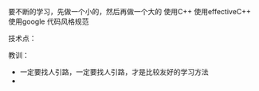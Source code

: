 要不断的学习，先做一个小的，然后再做一个大的
使用C++ 
使用effectiveC++
使用google 代码风格规范


技术点：

教训：
* 一定要找人引路，一定要找人引路，才是比较友好的学习方法
* 

